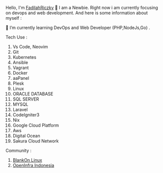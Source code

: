 Hello, I'm [FadilahRiczky](https://friczky.github.io) 👋
I am a Newbie. Right now i am currently focusing on devops and web development. And here is some information about myself :

 🌱 I’m currently learning DevOps and Web Developer (PHP,NodeJs,Go) .
 
 Tech Use : 
 
 1. Vs Code, Neovim
 2. Git
 3. Kubernetes
 4. Ansible
 5. Vagrant
 6. Docker
 7. aaPanel
 8. Plesk
 9. Linux
 10. ORACLE DATABASE
 11. SQL SERVER
 12. MYSQL
 13. Laravel
 14. CodeIgniter3
 15. Nix
 16. Google Cloud Platform
 17. Aws
 18. Digital Ocean
 19. Sakura Cloud Network

Community :
1. [BlankOn Linux](https://blankon.id)
2. [OpenInfra Indonesia](https://openinfra.id)

<!-- ## 🏆 Github Trophy -->
<!-- [![trophy](https://github-profile-trophy.vercel.app/?username=friczky)](https://github-profile-trophy.vercel.app/?username=friczky) -->

